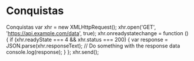 # Conquistas
Conquistas
     var xhr = new XMLHttpRequest();
xhr.open('GET', 'https://api.example.com/data', true);
xhr.onreadystatechange = function () {
  if (xhr.readyState === 4 && xhr.status === 200) {
    var response = JSON.parse(xhr.responseText);
    // Do something with the response data
    console.log(response);
  }
};
xhr.send();
